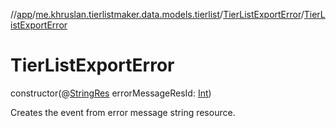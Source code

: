 //[app](../../../index.md)/[me.khruslan.tierlistmaker.data.models.tierlist](../index.md)/[TierListExportError](index.md)/[TierListExportError](-tier-list-export-error.md)

# TierListExportError

constructor(@[StringRes](https://developer.android.com/reference/kotlin/androidx/annotation/StringRes.html) errorMessageResId: [Int](https://kotlinlang.org/api/latest/jvm/stdlib/kotlin/-int/index.html))

Creates the event from error message string resource.

